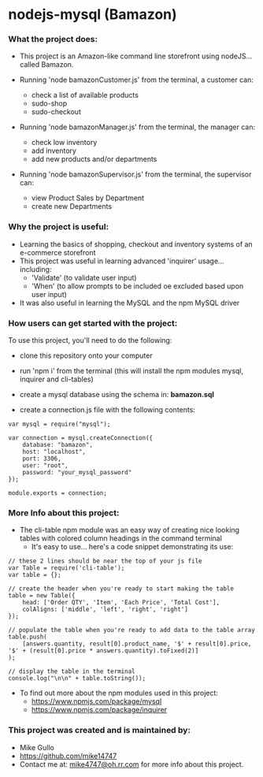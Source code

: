 # nodejs-mysql (Bamazon)

### What the project does:

* This project is an Amazon-like command line storefront using nodeJS... called Bamazon.

* Running 'node bamazonCustomer.js' from the terminal, a customer can:
  * check a list of available products
  * sudo-shop
  * sudo-checkout

* Running 'node bamazonManager.js' from the terminal, the manager can:
  * check low inventory
  * add inventory
  * add new products and/or departments

* Running 'node bamazonSupervisor.js' from the terminal, the supervisor can:
  * view Product Sales by Department
  * create new Departments


### Why the project is useful:

* Learning the basics of shopping, checkout and inventory systems of an e-commerce storefront
* This project was useful in learning advanced 'inquirer' usage... including:
  * 'Validate' (to validate user input)
  * 'When' (to allow prompts to be included oe excluded based upon user input)
* It was also useful in learning the MySQL and the npm MySQL driver


### How users can get started with the project:

To use this project, you'll need to do the following:

* clone this repository onto your computer

* run 'npm i' from the terminal (this will install the npm modules mysql, inquirer and cli-tables)

* create a mysql database using the schema in: **bamazon.sql**

* create a connection.js file with the following contents:

```
var mysql = require("mysql");

var connection = mysql.createConnection({
    database: "bamazon",
    host: "localhost",
    port: 3306,
    user: "root",
    password: "your_mysql_password"
});

module.exports = connection;
```


### More Info about this project:

* The cli-table npm module was an easy way of creating nice looking tables with colored column headings in the command terminal
  * It's easy to use... here's a code snippet demonstrating its use:

```
// these 2 lines should be near the top of your js file
var Table = require('cli-table');
var table = {};

// create the header when you're ready to start making the table
table = new Table({
    head: ['Order QTY', 'Item', 'Each Price', 'Total Cost'],
    colAligns: ['middle', 'left', 'right', 'right']
});

// populate the table when you're ready to add data to the table array
table.push(
    [answers.quantity, result[0].product_name, '$' + result[0].price, '$' + (result[0].price * answers.quantity).toFixed(2)]
);

// display the table in the terminal
console.log("\n\n" + table.toString());
```


* To find out more about the npm modules used in this project:
  * https://www.npmjs.com/package/mysql
  * https://www.npmjs.com/package/inquirer


### This project was created and is maintained by:

* Mike Gullo
* https://github.com/mike14747
* Contact me at: mike4747@oh.rr.com for more info about this project.

